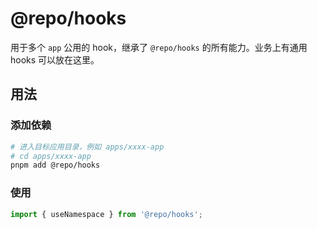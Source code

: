 # @repo/hooks

用于多个 `app` 公用的 hook，继承了 `@repo/hooks` 的所有能力。业务上有通用 hooks 可以放在这里。

## 用法

### 添加依赖

```bash
# 进入目标应用目录，例如 apps/xxxx-app
# cd apps/xxxx-app
pnpm add @repo/hooks
```

### 使用

```ts
import { useNamespace } from '@repo/hooks';
```
